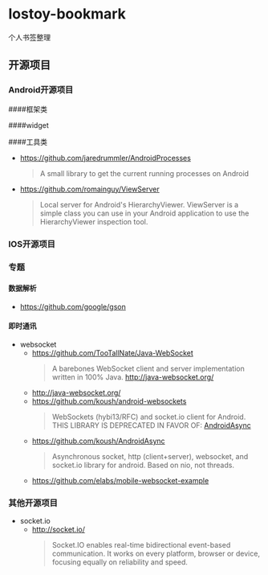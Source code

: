 # lostoy-bookmark
个人书签整理

## 开源项目

### Android开源项目

####框架类

####widget

####工具类
* https://github.com/jaredrummler/AndroidProcesses
	> A small library to get the current running processes on Android
* https://github.com/romainguy/ViewServer
	> Local server for Android's HierarchyViewer.
	> ViewServer is a simple class you can use in your Android application
to use the HierarchyViewer inspection tool.

### IOS开源项目

### 专题
#### 数据解析
* https://github.com/google/gson

#### 即时通讯
* websocket
	- https://github.com/TooTallNate/Java-WebSocket
		> A barebones WebSocket client and server implementation written in 100% Java. http://java-websocket.org/
	- http://java-websocket.org/
	- https://github.com/koush/android-websockets
		> WebSockets (hybi13/RFC) and socket.io client for Android.
		> THIS LIBRARY IS DEPRECATED IN FAVOR OF:
[AndroidAsync](https://github.com/koush/AndroidAsync)
	- https://github.com/koush/AndroidAsync
		> Asynchronous socket, http (client+server), websocket, and socket.io library for android. Based on nio, not threads.
	- https://github.com/elabs/mobile-websocket-example

### 其他开源项目
* socket.io
	- http://socket.io/
		> Socket.IO enables real-time bidirectional event-based communication.
It works on every platform, browser or device, focusing equally on reliability and speed.



